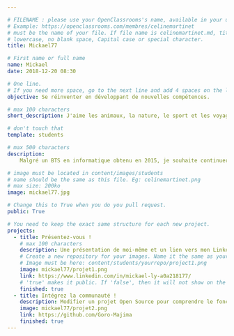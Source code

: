 ```yaml
---

# FILENAME : please use your OpenClassrooms's name, available in your url.
# Example: https://openclassrooms.com/membres/celinemartinet
# must be the name of your file. If file name is celinemartinet.md, title is celinemartinet.
# lowercase, no blank space, Capital case or special character.
title: Mickael77

# First name or full name
name: Mickael
date: 2018-12-20 08:30

# One line.
# If you need more space, go to the next line and add 4 spaces on the left, as in 'description'.
objective: Se réinventer en développant de nouvelles compétences.

# max 100 characters
short_description: J'aime les animaux, la nature, le sport et les voyages. J'apprends à coder pour apprendre plus.

# don't touch that
template: students

# max 500 characters
description:
    Malgré un BTS en informatique obtenu en 2015, je souhaite continuer mon apprentissage car je suis perfectioniste. L'approche d'openclassrooms est idéale car elle force à autre autonome et débrouillard. Ce dont je pense avoir besoin dans ce milieu. Une de mes forces est ma pugnacité au travail. J'aime aussi aider les autres, ce qui améliore ma compréhension du sujet.

# image must be located in content/images/students
# name should be the same as this file. Eg: celinemartinet.png
# max size: 200ko
image: mickael77.jpg

# Change this to True when you do you pull request.
public: True

# You need to keep the exact same structure for each new project.
projects:
  - title: Présentez-vous !
    # max 100 characters
    description: Une présentation de moi-même et un lien vers mon LinkedIn.
    # Create a new repository for your images. Name it the same as your nickname and profile picture.
    # Image must be here: content/students/yourrepo/project1.png
    image: mickael77/projet1.png
    link: https://www.linkedin.com/in/mickael-ly-a0a218177/
    # 'true' makes it public. If 'false', then it will not show on the website.
    finished: true
  - title: Intégrez la communauté !
    description: Modifier un projet Open Source pour comprendre le fonctionnement de Git, de Github et des pull requests.
    image: mickael77/projet2.png
    link: https://github.com/Goro-Majima
    finished: true
---
```

